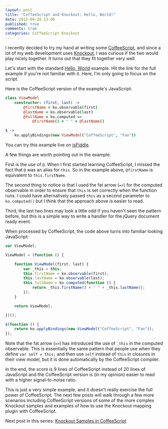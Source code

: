 ```yaml
---
layout: post
title: "CoffeeScript and Knockout: Hello, World!"
date: 2012-09-28 23:09
published: true
comments: true
categories: CoffeeScript Knockout
---
```


I recently decided to try my hand at writing some [CoffeeScript](http://coffeescript.org/), and since a lot of my web development uses [Knockout](http://knockoutjs.com/), I was curious if the two would play nicely together.  It turns out that they fit together very well.

Let's start with the standard [Hello, World](http://knockoutjs.com/examples/helloWorld.html) example.  Hit the link for the full example if you're not familiar with it.  Here, I'm only going to focus on the script.

Here is the CoffeeScript version of the example's JavaScript:

``` coffeescript hello.coffee
class ViewModel
	constructor: (first, last) ->
		@firstName = ko.observable(first)
		@lastName = ko.observable(last)
		@fullName = ko.computed =>
			@firstName() + " " + @lastName()

$ ->
	ko.applyBindings(new ViewModel("CoffeeScript", "Fan"))
```

You can try this example live on [jsFiddle](http://jsfiddle.net/ervwalter/FNDep/).

A few things are worth pointing out in the example.

First is the use of `@`.  When I first started learning CoffeeScript, I missed the fact that `@` was an alias for `this`.  So in the example above, `@firstName` is equivalent to `this.firstName`.

The second thing to notice is that I used the fat arrow (`=>`) for the computed observable in order to ensure that `this` is set correctly when the function runs.  I could have alternatively passed `this` as a second parameter to `ko.computed()` but I think that the approach above is easier to read.

Third, the last two lines may look a little odd if you haven't seen the pattern before, but this is a simple way to write a handler for the jQuery document ready event.

When processed by CoffeeScript, the code above turns into familiar looking JavaScript:

``` javascript hello.js (generated from hello.coffee)
var ViewModel;

ViewModel = (function () {

	function ViewModel(first, last) {
		var _this = this;
		this.firstName = ko.observable(first);
		this.lastName = ko.observable(last);
		this.fullName = ko.computed(function () {
			return _this.firstName() + " " + _this.lastName();
		});
	}

	return ViewModel;

})();

$(function () {
	return ko.applyBindings(new ViewModel("CoffeeScript", "Fan"));
});
```

Note that the fat arrow (`=>`) has introduced the use of `_this` in the computed observable.  This is essentially the same pattern that people use when they define `var self = this;` and then use `self` instead of `this` in closures in their view model, but it is done automatically by the CoffeeScript compiler.

In the end, the score is 9 lines of CoffeeScript instead of 20 lines of JavaScript and the CoffeeScript version is (in my opinion) easier to read with a higher signal-to-noise ratio.

This is just a very simple example, and it doesn't really exercise the full power of CoffeeScript. The next few posts will walk through a few more scenarios including CoffeeScript versions of some of the more complex Knockout samples and examples of how to use the Knockout mapping plugin with CoffeeScript.

Next post in this series: [Knockout Samples in CoffeeScript](/2012/10/04/knockout-samples-in-coffeescript/)
